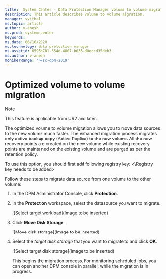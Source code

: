 ```yaml
---
title:  System Center - Data Protection Manager volume to volume migration
description: This article describes volume to volume migration.
manager: vvithal
ms.topic: article
author: v-anesh
ms.prod: system-center
keywords:
ms.date: 06/16/2020
ms.technology: data-protection-manager
ms.assetid: 6595b781-554d-4807-b035-d0eccd35deb3
ms.author: v-anesh
monikerRange: '>=sc-dpm-2019'
---
```


# Optimized volume to volume migration

> [!NOTE]
> This feature is applicable from UR2 and later.

The optimized volume to volume migration allows you to move data sources to the new volume much faster. The enhanced migration process migrates only active backup copy (Active Replica) to the new volume. All the new recovery points are created on the new volume while existing recovery points are maintained on the existing volume and are purged as per the retention policy.

To use this option, you should first add following registry key:
<\Registry key needs to be added>


Follow these steps to migrate data source from one volume to the other volume:

1. In the DPM Administrator Console, click **Protection**.

2. In the **Protection** workspace, select the datasource you want to migrate.

    ![Select target workload](Image to be inserted)

3. Click **Move Disk Storage**.

   ![Move disk storage](Image to be inserted)

4. Select the *target disk storage* that you want to migrate to and click **OK**.

   ![Select target disk storage](Image to be inserted)

   This begins the migration process. For monitoring scheduled jobs, you can open another DPM console in parallel, while the migration is in progress.
